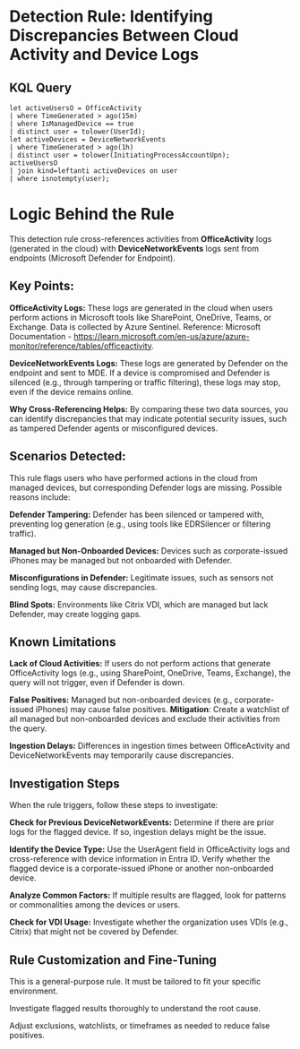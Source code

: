 # Detection Rule: Identifying Discrepancies Between Cloud Activity and Device Logs

## KQL Query

```kql
let activeUsersO = OfficeActivity
| where TimeGenerated > ago(15m) 
| where IsManagedDevice == true
| distinct user = tolower(UserId);
let activeDevices = DeviceNetworkEvents
| where TimeGenerated > ago(1h)
| distinct user = tolower(InitiatingProcessAccountUpn);
activeUsersO
| join kind=leftanti activeDevices on user
| where isnotempty(user);
```
# Logic Behind the Rule
This detection rule cross-references activities from **OfficeActivity** logs (generated in the cloud) with **DeviceNetworkEvents** logs sent from endpoints (Microsoft Defender for Endpoint).

## Key Points:

 **OfficeActivity Logs:**
  These logs are generated in the cloud when users perform actions in Microsoft tools like SharePoint, OneDrive, Teams, or Exchange.
  Data is collected by Azure Sentinel.
  Reference: Microsoft Documentation - https://learn.microsoft.com/en-us/azure/azure-monitor/reference/tables/officeactivity.
  
**DeviceNetworkEvents Logs:**
  These logs are generated by Defender on the endpoint and sent to MDE.
  If a device is compromised and Defender is silenced (e.g., through tampering or traffic filtering), these logs may stop, even if the device remains online.
  
**Why Cross-Referencing Helps:**
  By comparing these two data sources, you can identify discrepancies that may indicate potential security issues, such as tampered Defender agents or misconfigured devices.


## Scenarios Detected:
This rule flags users who have performed actions in the cloud from managed devices, but corresponding Defender logs are missing. Possible reasons include:

**Defender Tampering:**
  Defender has been silenced or tampered with, preventing log generation (e.g., using tools like EDRSilencer or filtering traffic).
  
**Managed but Non-Onboarded Devices:**
  Devices such as corporate-issued iPhones may be managed but not onboarded with Defender.
  
**Misconfigurations in Defender:**
  Legitimate issues, such as sensors not sending logs, may cause discrepancies.
  
**Blind Spots:**
  Environments like Citrix VDI, which are managed but lack Defender, may create logging gaps.

## Known Limitations
**Lack of Cloud Activities:**
  If users do not perform actions that generate OfficeActivity logs (e.g., using SharePoint, OneDrive, Teams, Exchange), the query will not trigger, even if Defender is down.
  
**False Positives:**
  Managed but non-onboarded devices (e.g., corporate-issued iPhones) may cause false positives. **Mitigation**: Create a watchlist of all managed but non-onboarded devices and exclude their activities from the query.
  
**Ingestion Delays:**
  Differences in ingestion times between OfficeActivity and DeviceNetworkEvents may temporarily cause discrepancies.

## Investigation Steps
When the rule triggers, follow these steps to investigate:

**Check for Previous DeviceNetworkEvents:**
  Determine if there are prior logs for the flagged device. If so, ingestion delays might be the issue.
  
**Identify the Device Type:**
Use the UserAgent field in OfficeActivity logs and cross-reference with device information in Entra ID. Verify whether the flagged device is a corporate-issued iPhone or another non-onboarded device.
  
**Analyze Common Factors:**
  If multiple results are flagged, look for patterns or commonalities among the devices or users.
  
**Check for VDI Usage:**
  Investigate whether the organization uses VDIs (e.g., Citrix) that might not be covered by Defender.
  
  
## Rule Customization and Fine-Tuning
  This is a general-purpose rule. It must be tailored to fit your specific environment.
  
  Investigate flagged results thoroughly to understand the root cause.
  
  Adjust exclusions, watchlists, or timeframes as needed to reduce false positives.

